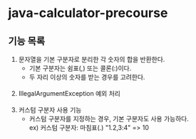 # java-calculator-precourse

## 기능 목록
<ol>
<li>문자열을 기본 구분자로 분리한 각 숫자의 합을 반환한다.
<ul>
<li>기본 구분자는 쉼표(,) 또는 콜론(:)이다.</li>
<li>두 자리 이상의 숫자를 받는 경우를 고려한다.</li>
</ul>
</li>
<br>

<li>IllegalArgumentException 예외 처리</li>
<br>

<li>커스텀 구분자 사용 기능
<ul>
<li>커스텀 구분자를 지정하는 경우, 기본 구분자도 사용 가능하다.<br>
ex) 커스텀 구분자: 마침표(.)
"1.2,3:4" => 10
</li>
</ul>
</li>
</ol>